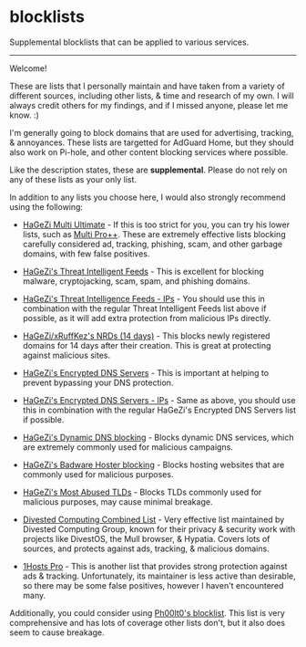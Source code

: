# blocklists

Supplemental blocklists that can be applied to various services. 

---------

Welcome!

These are lists that I personally maintain and have taken from a variety of different sources, including other lists, & time and research of my own. I will always credit others for my findings, and if I missed anyone, please let me know. :)

I'm generally going to block domains that are used for advertising, tracking, & annoyances. These lists are targetted for AdGuard Home, but they should also work on Pi-hole, and other content blocking services where possible.

Like the description states, these are **supplemental**. Please do not rely on any of these lists as your only list. 

In addition to any lists you choose here, I would also strongly recommend using the following:

* [HaGeZi Multi Ultimate](https://github.com/hagezi/dns-blocklists?tab=readme-ov-file#closed_book-multi-ultimate---aggressive-protection-) - If this is too strict for you, you can try his lower lists, such as [Multi Pro++](https://github.com/hagezi/dns-blocklists?tab=readme-ov-file#orange_book-multi-pro---maximum-protection-). These are extremely effective lists blocking carefully considered ad, tracking, phishing, scam, and other garbage domains, with few false positives.

* [HaGeZi's Threat Intelligent Feeds](https://github.com/hagezi/dns-blocklists?tab=readme-ov-file#closed_lock_with_key-threat-intelligence-feeds---increases-security-significantly-recommended-) - This is excellent for blocking malware, cryptojacking, scam, spam, and phishing domains.

* [HaGeZi's Threat Intelligence Feeds - IPs](https://github.com/hagezi/dns-blocklists?tab=readme-ov-file#closed_lock_with_key-threat-intelligence-feeds---ips-) - You should use this in combination with the regular Threat Intelligent Feeds list above if possible, as it will add extra protection from malicious IPs directly.

* [HaGeZi/xRuffKez's NRDs (14 days)](https://github.com/hagezi/dns-blocklists?tab=readme-ov-file#new-domains-registered-in-the-last-14-days-) - This blocks newly registered domains for 14 days after their creation. This is great at protecting against malicious sites.

* [HaGeZi's Encrypted DNS Servers](https://github.com/hagezi/dns-blocklists?tab=readme-ov-file#outbox_tray-encrypted-dns-servers-only-) - This is important at helping to prevent bypassing your DNS protection.

* [HaGeZi's Encrypted DNS Servers - IPs](https://github.com/hagezi/dns-blocklists?tab=readme-ov-file#outbox_tray-encrypted-dns-servers-ips-) - Same as above, you should use this in combination with the regular HaGeZi's Encrypted DNS Servers list if possible.

* [HaGeZi's Dynamic DNS blocking](https://github.com/hagezi/dns-blocklists?tab=readme-ov-file#lock_with_ink_pen-dynamic-dns-blocking---protects-against-the-malicious-use-of-dynamic-dns-services-) - Blocks dynamic DNS services, which are extremely commonly used for malicious campaigns.

* [HaGeZi's Badware Hoster blocking](https://github.com/hagezi/dns-blocklists?tab=readme-ov-file#computer-badware-hoster-blocking---protects-against-the-malicious-use-of-free-host-services-) - Blocks hosting websites that are commonly used for malicious purposes.

* [HaGeZi's Most Abused TLDs](https://github.com/hagezi/dns-blocklists?tab=readme-ov-file#crystal_ball-most-abused-tlds---protects-against-known-malicious-top-level-domains-) - Blocks TLDs commonly used for malicious purposes, may cause minimal breakage.

* [Divested Computing Combined List](https://divested.dev/pages/dnsbl#combined) - Very effective list maintained by Divested Computing Group, known for their privacy & security work with projects like DivestOS, the Mull browser, & Hypatia. Covers lots of sources, and protects against ads, tracking, & malicious domains.

* [1Hosts Pro](https://github.com/badmojr/1Hosts#1hosts-pro) - This is another list that provides strong protection against ads & tracking. Unfortunately, its maintainer is less active than desirable, so there may be some false positives, however I haven't encountered many.

Additionally, you could consider using [Ph00lt0's blocklist](https://github.com/ph00lt0/blocklist). This list is very comprehensive and has lots of coverage other lists don't, but it also does seem to cause breakage.